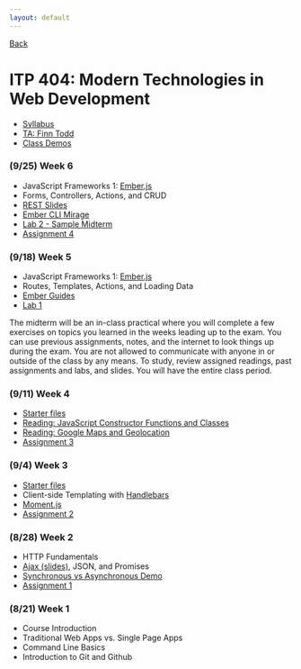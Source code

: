 ```yaml
---
layout: default
---
```


[Back](/teaching)

# ITP 404: Modern Technologies in Web Development

* [Syllabus](https://web-app.usc.edu/soc/syllabus/20183/31835.pdf)
* [TA: Finn Todd](mailto:ftodd@usc.edu)
* [Class Demos](https://github.com/itp404-fall-2018)

### (9/25) Week 6

* JavaScript Frameworks 1: [Ember.js](https://www.emberjs.com/)
* Forms, Controllers, Actions, and CRUD
* [REST Slides](https://docs.google.com/presentation/d/1joQ6IWtTn39v3-mSCE4wOopkBkZ3an_SMtSzVR3NsdQ/edit#slide=id.g264aebee65_0_70)
* [Ember CLI Mirage](https://www.ember-cli-mirage.com/)
* [Lab 2 - Sample Midterm](/teaching/2018/labs/sample-midterm)
* [Assignment 4](/teaching/2018/assignments/crud)

### (9/18) Week 5

* JavaScript Frameworks 1: [Ember.js](https://www.emberjs.com/)
* Routes, Templates, Actions, and Loading Data
* [Ember Guides](https://guides.emberjs.com/release/)
* [Lab 1](/teaching/2018/assignments/ember-and-reddit)

The midterm will be an in-class practical where you will complete a few exercises on topics you learned in the weeks leading up to the exam. You can use previous assignments, notes, and the internet to look things up during the exam. You are not allowed to communicate with anyone in or outside of the class by any means. To study, review assigned readings, past assignments and labs, and slides. You will have the entire class period.

### (9/11) Week 4

* [Starter files](https://github.com/itp404-fall-2018/week-4-classes-and-google-maps/raw/master/starter.zip)
* [Reading: JavaScript Constructor Functions and Classes](/tutorials/javascript-constructor-functions-and-classes)
* [Reading: Google Maps and Geolocation](/tutorials/google-maps-javascript-api)
* [Assignment 3](/teaching/2018/assignments/locate-me)

### (9/4) Week 3

* [Starter files](https://github.com/itp404-fall-2018/week-3-handlebars/raw/master/starter.zip)
* Client-side Templating with [Handlebars](https://handlebarsjs.com/)
* [Moment.js](https://momentjs.com/)
* [Assignment 2](/teaching/2018/assignments/client-side-templating)

### (8/28) Week 2

* HTTP Fundamentals
* [Ajax (slides)](https://docs.google.com/presentation/d/1r-3XtJXG_Y9_grUYhEidIaCz0SOYWcAKugGrGrrc8Lo/edit?usp=sharing), JSON, and Promises
* [Synchronous vs Asynchronous Demo](http://jsbin.com/wuvacecaxu/edit?js)
* [Assignment 1](/teaching/2018/assignments/ajax)

### (8/21) Week 1

* Course Introduction
* Traditional Web Apps vs. Single Page Apps
* Command Line Basics
* Introduction to Git and Github
